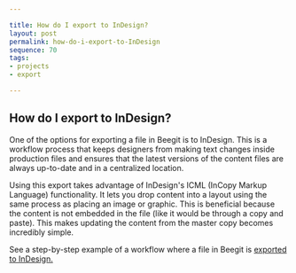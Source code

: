 ```yaml
---

title: How do I export to InDesign?
layout: post
permalink: how-do-i-export-to-InDesign
sequence: 70
tags:
- projects
- export

---
```


## How do I export to InDesign?
One of the options for exporting a file in Beegit is to InDesign. This is a workflow process that keeps designers from making text changes inside production files and ensures that the latest versions of the content files are always up-to-date and in a centralized location.

Using this export takes advantage of InDesign's ICML (InCopy Markup Language) functionality. It lets you drop content into a layout using the same process as placing an image or graphic. This is beneficial because the content is not embedded in the file (like it would be through a copy and paste). This makes updating the content from the master copy becomes incredibly simple.

See a step-by-step example of a workflow where a file in Beegit is [exported to InDesign.](http://blog.beegit.com/2014/08/04/export-to-indesign/)
